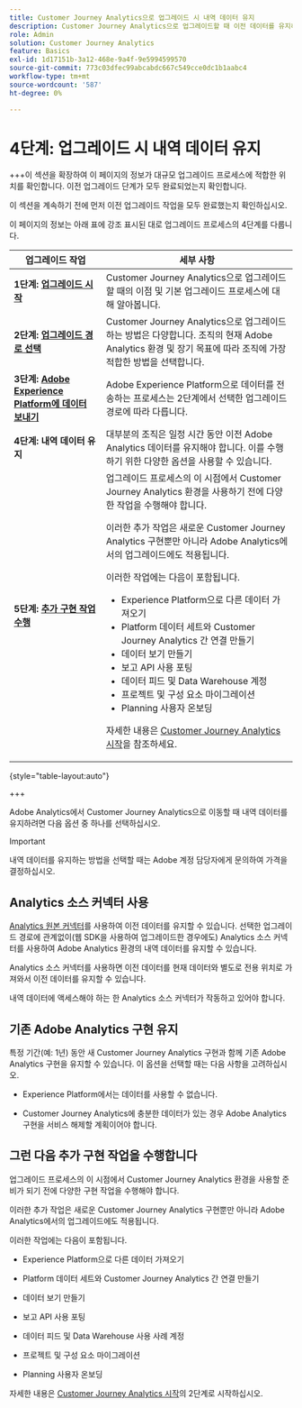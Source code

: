 ```yaml
---
title: Customer Journey Analytics으로 업그레이드 시 내역 데이터 유지
description: Customer Journey Analytics으로 업그레이드할 때 이전 데이터를 유지하는 방법 알아보기
role: Admin
solution: Customer Journey Analytics
feature: Basics
exl-id: 1d17151b-3a12-468e-9a4f-9e5994599570
source-git-commit: 773c03dfec99abcabdc667c549cce0dc1b1aabc4
workflow-type: tm+mt
source-wordcount: '587'
ht-degree: 0%

---
```


# 4단계: 업그레이드 시 내역 데이터 유지

+++이 섹션을 확장하여 이 페이지의 정보가 대규모 업그레이드 프로세스에 적합한 위치를 확인합니다. 이전 업그레이드 단계가 모두 완료되었는지 확인합니다.

이 섹션을 계속하기 전에 먼저 이전 업그레이드 작업을 모두 완료했는지 확인하십시오.

이 페이지의 정보는 아래 표에 강조 표시된 대로 업그레이드 프로세스의 4단계를 다룹니다.

| 업그레이드 작업 | 세부 사항 |
|---------|----------|
| **1단계: [업그레이드 시작](/help/getting-started/cja-upgrade/cja-upgrade-getstarted.md)** | Customer Journey Analytics으로 업그레이드할 때의 이점 및 기본 업그레이드 프로세스에 대해 알아봅니다. |
| **2단계: [업그레이드 경로 선택](/help/getting-started/cja-upgrade/cja-upgrade-path.md)** | Customer Journey Analytics으로 업그레이드하는 방법은 다양합니다. 조직의 현재 Adobe Analytics 환경 및 장기 목표에 따라 조직에 가장 적합한 방법을 선택합니다. |
| **3단계: [Adobe Experience Platform에 데이터 보내기](/help/getting-started/cja-upgrade/cja-upgrade-send-to-platform.md)** | Adobe Experience Platform으로 데이터를 전송하는 프로세스는 2단계에서 선택한 업그레이드 경로에 따라 다릅니다. |
| <span class="preview">**4단계: 내역 데이터 유지**</span> | <span class="preview">대부분의 조직은 일정 시간 동안 이전 Adobe Analytics 데이터를 유지해야 합니다. 이를 수행하기 위한 다양한 옵션을 사용할 수 있습니다.</span> |
| **5단계: [추가 구현 작업 수행](/help/getting-started/cja-getting-started.md)** | 업그레이드 프로세스의 이 시점에서 Customer Journey Analytics 환경을 사용하기 전에 다양한 작업을 수행해야 합니다.<p>이러한 추가 작업은 새로운 Customer Journey Analytics 구현뿐만 아니라 Adobe Analytics에서의 업그레이드에도 적용됩니다.</p><p>이러한 작업에는 다음이 포함됩니다.</p><ul><li>Experience Platform으로 다른 데이터 가져오기</li><li>Platform 데이터 세트와 Customer Journey Analytics 간 연결 만들기</li><li>데이터 보기 만들기</li><li>보고 API 사용 포팅</li><li>데이터 피드 및 Data Warehouse 계정</li><li>프로젝트 및 구성 요소 마이그레이션</li><li>Planning 사용자 온보딩</li></ul> <p>자세한 내용은 [Customer Journey Analytics 시작](/help/getting-started/cja-getting-started.md)을 참조하세요. |

{style="table-layout:auto"}

+++

Adobe Analytics에서 Customer Journey Analytics으로 이동할 때 내역 데이터를 유지하려면 다음 옵션 중 하나를 선택하십시오.

>[!IMPORTANT]
>
>내역 데이터를 유지하는 방법을 선택할 때는 Adobe 계정 담당자에게 문의하여 가격을 결정하십시오.

## Analytics 소스 커넥터 사용

[Analytics 원본 커넥터](/help/data-ingestion/analytics.md)를 사용하여 이전 데이터를 유지할 수 있습니다. 선택한 업그레이드 경로에 관계없이(웹 SDK을 사용하여 업그레이드한 경우에도) Analytics 소스 커넥터를 사용하여 Adobe Analytics 환경의 내역 데이터를 유지할 수 있습니다.

Analytics 소스 커넥터를 사용하면 이전 데이터를 현재 데이터와 별도로 전용 위치로 가져와서 이전 데이터를 유지할 수 있습니다.

내역 데이터에 액세스해야 하는 한 Analytics 소스 커넥터가 작동하고 있어야 합니다.

<!-- Another possibility in the future: Map historical data in a way that allows you to tie it to your new data.  Possible? Explain -->

## 기존 Adobe Analytics 구현 유지

특정 기간(예: 1년) 동안 새 Customer Journey Analytics 구현과 함께 기존 Adobe Analytics 구현을 유지할 수 있습니다. 이 옵션을 선택할 때는 다음 사항을 고려하십시오.

* Experience Platform에서는 데이터를 사용할 수 없습니다.

* Customer Journey Analytics에 충분한 데이터가 있는 경우 Adobe Analytics 구현을 서비스 해제할 계획이어야 합니다.

## 그런 다음 추가 구현 작업을 수행합니다

업그레이드 프로세스의 이 시점에서 Customer Journey Analytics 환경을 사용할 준비가 되기 전에 다양한 구현 작업을 수행해야 합니다.

이러한 추가 작업은 새로운 Customer Journey Analytics 구현뿐만 아니라 Adobe Analytics에서의 업그레이드에도 적용됩니다.

이러한 작업에는 다음이 포함됩니다.

* Experience Platform으로 다른 데이터 가져오기

* Platform 데이터 세트와 Customer Journey Analytics 간 연결 만들기

* 데이터 보기 만들기

* 보고 API 사용 포팅

* 데이터 피드 및 Data Warehouse 사용 사례 계정

* 프로젝트 및 구성 요소 마이그레이션

* Planning 사용자 온보딩

자세한 내용은 [Customer Journey Analytics 시작](/help/getting-started/cja-getting-started.md)의 2단계로 시작하십시오.
